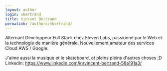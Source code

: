 ```yaml
---
layout: author
login: vbertrand
title: Vincent Bertrand
permalink: /authors/vbertrand/
---
```

Alternant Développeur Full Stack chez Eleven Labs, passionné par le Web et la technologie de manière générale.
Nouvellement amateur des services Cloud AWS / Google. 

J'aime aussi la musique et le skateboard, et pleins pleins d'autres choses ;D 
LinkedIn: https://www.linkedin.com/in/vincent-bertrand-58a191a3/
